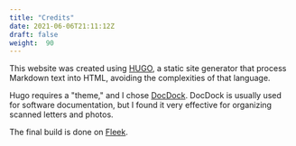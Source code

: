 ```yaml
---
title: "Credits"
date: 2021-06-06T21:11:12Z
draft: false
weight:  90
---
```


This website was created using [HUGO](https://gohugo.io),
a static site generator that process Markdown text into HTML, avoiding
the complexities of that language.

Hugo requires a "theme," and I chose [DocDock](https://docdock.vjeantet.fr).
DocDock is usually used for software documentation, but I found it very 
effective for organizing scanned letters and photos.

The final build is done on [Fleek](https://fleek.co).

